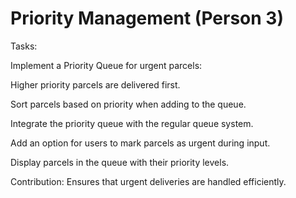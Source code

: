 # Priority Management (Person 3)
Tasks:

Implement a Priority Queue for urgent parcels:

Higher priority parcels are delivered first.

Sort parcels based on priority when adding to the queue.

Integrate the priority queue with the regular queue system.

Add an option for users to mark parcels as urgent during input.

Display parcels in the queue with their priority levels.

Contribution: Ensures that urgent deliveries are handled efficiently.

